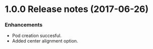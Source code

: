 <!-- x.x.x Release notes (xxxx-xx-xx) 
================================

### Breaking changes
* None.

### Enhancements
* None.

### Bugfixes
* None. -->

1.0.0 Release notes (2017-06-26) 
================================

### Enhancements
* Pod creation succesful.
* Added center alignment option.